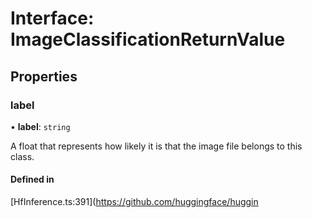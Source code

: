 # Interface: ImageClassificationReturnValue

## Properties

### label

• **label**: `string`

A float that represents how likely it is that the image file belongs to this class.

#### Defined in

[HfInference.ts:391](https://github.com/huggingface/huggin